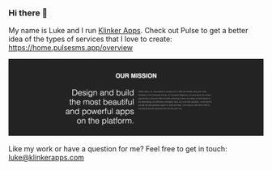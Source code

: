 ### Hi there 👋

My name is Luke and I run [Klinker Apps](https://github.com/klinker-apps). Check out Pulse to get a better idea of the types of services that I love to create: https://home.pulsesms.app/overview

![header](https://github.com/klinker24/klinker24/raw/master/Screen%20Shot%202020-07-13%20at%203.55.05%20PM.png)

Like my work or have a question for me? Feel free to get in touch: luke@klinkerapps.com

<!--
**klinker24/klinker24** is a ✨ _special_ ✨ repository because its `README.md` (this file) appears on your GitHub profile.

Here are some ideas to get you started:

- 🔭 I’m currently working on ...
- 🌱 I’m currently learning ...
- 👯 I’m looking to collaborate on ...
- 🤔 I’m looking for help with ...
- 💬 Ask me about ...
- 📫 How to reach me: ...
- 😄 Pronouns: ...
- ⚡ Fun fact: ...
-->
